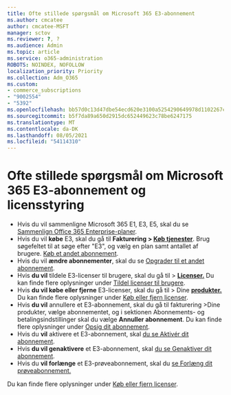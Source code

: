 ```yaml
---
title: Ofte stillede spørgsmål om Microsoft 365 E3-abonnement
ms.author: cmcatee
author: cmcatee-MSFT
manager: sctov
ms.reviewer: ?, ?
ms.audience: Admin
ms.topic: article
ms.service: o365-administration
ROBOTS: NOINDEX, NOFOLLOW
localization_priority: Priority
ms.collection: Adm_O365
ms.custom:
- commerce_subscriptions
- "9002554"
- "5392"
ms.openlocfilehash: bb57d0c13d47dbe54ecd620e3100a5254290649978d1102267cac04414337b59
ms.sourcegitcommit: b5f7da89a650d2915dc652449623c78be6247175
ms.translationtype: MT
ms.contentlocale: da-DK
ms.lasthandoff: 08/05/2021
ms.locfileid: "54114310"
---
```

# <a name="microsoft-365-e3-subscription-and-license-management-faq"></a>Ofte stillede spørgsmål om Microsoft 365 E3-abonnement og licensstyring

- Hvis du vil sammenligne Microsoft 365 E1, E3, E5, skal du se [Sammenlign Office 365 Enterprise-planer](https://www.microsoft.com/microsoft-365/business/compare-more-office-365-for-business-plans).
- Hvis du vil **købe** E3, skal du gå til **Fakturering > [Køb tjenester](https://go.microsoft.com/fwlink/p/?linkid=868433)**. Brug søgefeltet til at søge efter "E3", og vælg en plan samt antallet af brugere. [Køb et andet abonnement](https://docs.microsoft.com/microsoft-365/commerce/try-or-buy-microsoft-365#buy-a-different-subscription).
- Hvis du vil **ændre abonnementer**, skal du se [Opgrader til et andet abonnement](https://docs.microsoft.com/microsoft-365/commerce/subscriptions/upgrade-to-different-plan).
- Hvis **du vil** tildele E3-licenser til brugere, skal du gå til > **[Licenser.](https://go.microsoft.com/fwlink/p/?linkid=842264)** Du kan finde flere oplysninger under [Tildel licenser til brugere](https://docs.microsoft.com/microsoft-365/admin/manage/assign-licenses-to-users).
- Hvis **du vil købe eller fjerne** E3-licenser, skal du gå til > Dine **[produkter.](https://go.microsoft.com/fwlink/p/?linkid=842054)** Du kan finde flere oplysninger under [Køb eller fjern licenser](https://docs.microsoft.com/microsoft-365/commerce/licenses/buy-licenses).
- Hvis **du vil** annullere et E3-abonnement, skal du gå til  fakturering >Dine produkter, vælge abonnementet, og i sektionen Abonnements- og betalingsindstillinger skal du vælge **Annuller abonnement**. **[](https://go.microsoft.com/fwlink/p/?linkid=842054)** Du kan finde flere oplysninger under [Opsig dit abonnement](https://docs.microsoft.com/microsoft-365/commerce/subscriptions/cancel-your-subscription).
- Hvis du **vil** aktivere et E3-abonnement, skal [du se Aktivér dit abonnement](https://docs.microsoft.com/alchemyinsights/activate-your-office-365-subscription).
- Hvis **du vil genaktivere** et E3-abonnement, skal [du se Genaktiver dit abonnement](https://docs.microsoft.com/alchemyinsights/reactivate-your-subscription).
- Hvis du **vil forlænge** et E3-prøveabonnement, skal du [se Forlæng dit prøveabonnement.](https://docs.microsoft.com/microsoft-365/commerce/extend-your-trial)

Du kan finde flere oplysninger under [Køb eller fjern licenser](https://docs.microsoft.com/microsoft-365/commerce/licenses/buy-licenses).